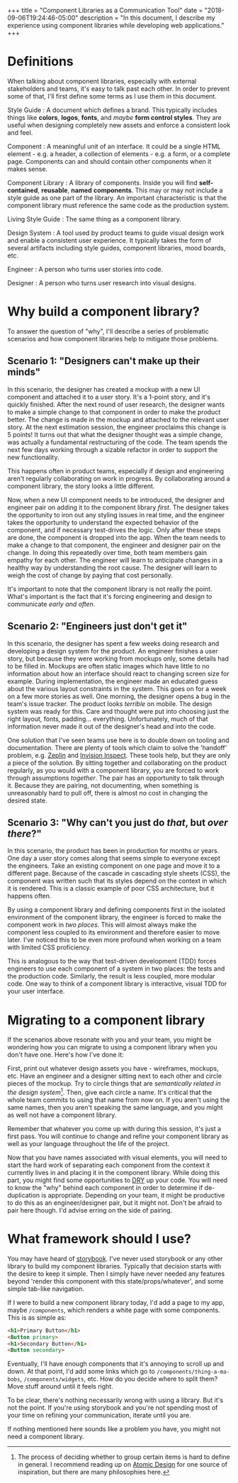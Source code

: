 +++
title = "Component Libraries as a Communication Tool"
date = "2018-09-06T19:24:46-05:00"
description = "In this document, I describe my experience using component libraries while developing web applications."
+++

# Definitions

When talking about component libraries, especially with external stakeholders and teams, it's easy to talk past each other. In order to prevent some of that, I'll first define some terms as I use them in this document.

Style Guide
: A document which defines a brand. This typically includes things like **colors**, **logos**, **fonts**, and *maybe* **form control styles**. They are useful when designing completely new assets and enforce a consistent look and feel.

Component
: A meaningful unit of an interface. It could be a single HTML element - e.g. a header, a collection of elements - e.g. a form, or a complete page. Components can and should contain other components when it makes sense.

Component Library
: A library of components. Inside you will find **self-contained**, **reusable**, **named** **components**. This may or may not include a style guide as one part of the library. An important characteristic is that the component library must reference the same code as the production system.

Living Style Guide
: The same thing as a component library.

Design System
: A tool used by product teams to guide visual design work and enable a consistent user experience. It typically takes the form of several artifacts including style guides, component libraries, mood boards, etc.

Engineer
: A person who turns user stories into code.

Designer
: A person who turns user research into visual designs.

# Why build a component library?

To answer the question of "why", I'll describe a series of problematic scenarios and how component libraries help to mitigate those problems. 

## Scenario 1: "Designers can't make up their minds"

In this scenario, the designer has created a mockup with a new UI component and attached it to a user story. It's a 1-point story, and it's quickly finished. After the next round of user research, the designer wants to make a simple change to that component in order to make the product better. The change is made in the mockup and attached to the relevant user story. At the next estimation session, the engineer proclaims this change is 5 points! It turns out that what the designer thought was a simple change, was actually a fundamental restructuring of the code. The team spends the next few days working through a sizable refactor in order to support the new functionality.

 This happens often in product teams, especially if design and engineering aren't regularly collaborating on work in progress. By collaborating around a component library, the story looks a little different.

 Now, when a new UI component needs to be introduced, the designer and engineer pair on adding it to the component library *first*. The designer takes the opportunity to iron out any styling issues in real time, and the engineer takes the opportunity to understand the expected behavior of the component, and if necessary test-drives the logic. Only after these steps are done, the component is dropped into the app. When the team needs to make a change to that component, the engineer and designer pair on the change. In doing this repeatedly over time, both team members gain empathy for each other. The engineer will learn to anticipate changes in a healthy way by understanding the root cause. The designer will learn to weigh the cost of change by paying that cost personally.

 It's important to note that the component library is not really the point. What's important is the fact that it's forcing engineering and design to communicate _early and often_.

## Scenario 2: "Engineers just don't get it"

In this scenario, the designer has spent a few weeks doing research and developing a design system for the product. An engineer finishes a user story, but because they were working from mockups only, some details had to be filled in. Mockups are often static images which have little to no information about how an interface should react to changing screen size for example. During implementation, the engineer made an educated guess about the various layout constraints in the system. This goes on for a week on a few more stories as well. One morning, the designer opens a bug in the team's issue tracker. The product looks _terrible_ on mobile. The design system was ready for this. Care and thought were put into choosing just the right layout, fonts, padding... everything. Unfortunately, much of that information never made it out of the designer's head and into the code.

One solution that I've seen teams use here is to double down on tooling and documentation. There are plenty of tools which claim to solve the 'handoff' problem, e.g. [Zeplin](https://zeplin.io/) and [Invision Inspect](https://www.invisionapp.com/feature/inspect). These tools help, but they are only a piece of the solution. By sitting together and collaborating on the product regularly, as you would with a component library, you are forced to work through assumptions *together*. The pair has an opportunity to talk through it. Because they are pairing, not documenting, when something is unreasonably hard to pull off, there is almost no cost in changing the desired state.

## Scenario 3: "Why can't you just do _that_, but _over there_?"

In this scenario, the product has been in production for months or years. One day a user story comes along that seems simple to everyone except the engineers. Take an existing component on one page and move it to a different page. Because of the cascade in cascading style sheets (CSS), the component was written such that its styles depend on the context in which it is rendered. This is a classic example of poor CSS architecture, but it happens often. 

By using a component library and defining components first in the isolated environment of the component library, the engineer is forced to make the component work in _two places_. This will almost always make the component less coupled to its environment and therefore easier to move later. I've noticed this to be even more profound when working on a team with limited CSS proficiency. 

This is analogous to the way that test-driven development (TDD) forces engineers to use each component of a system in two places: the tests and the production code. Similarly, the result is less coupled, more modular code. One way to think of a component library is interactive, visual TDD for your user interface.

# Migrating to a component library

If the scenarios above resonate with you and your team, you might be wondering how you can migrate to using a component library when you don't have one. Here's how I've done it:

First, print out whatever design assets you have - wireframes, mockups, etc. Have an engineer and a designer sitting next to each other and circle pieces of the mockup. Try to circle things that are _semantically related in the design system_[^1]. Then, give each circle a name. It's critical that the whole team commits to using that name from now on. If you aren't using the same names, then you aren't speaking the same language, and you might as well not have a component library.

Remember that whatever you come up with during this session, it's just a first pass. You will continue to change and refine your component library as well as your language throughout the life of the project.

Now that you have names associated with visual elements, you will need to start the hard work of separating each component from the context it currently lives in and placing it in the component library. While doing this part, you might find some opportunities to [DRY](https://en.wikipedia.org/wiki/Don%27t_repeat_yourself) up your code. You will need to know the "why" behind each component in order to determine if de-duplication is appropriate. Depending on your team, it might be productive to do this as an engineer/designer pair, but it might not. Don't be afraid to pair here though. I'd advise erring on the side of pairing.


[^1]: The process of deciding whether to group certain items is hard to define in general. I recommend reading up on [Atomic Design](http://bradfrost.com/blog/post/atomic-web-design/) for one source of inspiration, but there are many philosophies here.

# What framework should I use?

You may have heard of [storybook](https://storybook.js.org/). I've never used storybook or any other library to build my component libraries. Typically that decision starts with the desire to keep it simple. Then I simply have never needed any features beyond 'render this component with this state/props/whatever', and some simple tab-like navigation.

If I were to build a new component library today, I'd add a page to my app, maybe `/components`, which renders a white page with some components. This is as simple as:

```html
<h1>Primary Button</h1>
<Button primary>
<h1>Secondary Button</h1>
<Button secondary>
```

Eventually, I'll have enough components that it's annoying to scroll up and down. At that point, I'd add some links which go to `/components/thing-a-ma-bobs`, `/components/widgets`, etc. How do you decide where to split them? Move stuff around until it feels right.

To be clear, there's nothing necessarily wrong with using a library. But it's not the point. If you're using storybook and you're not spending most of your time on refining your communication, iterate until you are.

If nothing mentioned here sounds like a problem you have, you might not need a component library.
